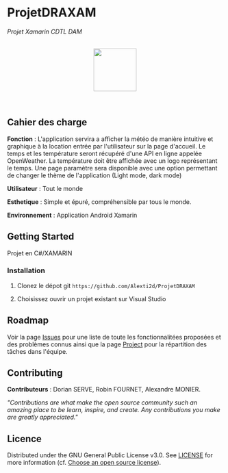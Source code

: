 # ProjetDRAXAM
<i>Projet Xamarin CDTL DAM</i>
<br/><br/>
<p align="center">
<img width="100" src="https://images-na.ssl-images-amazon.com/images/I/61nuuPxUvaL.png">
</p>
<br/>

## Cahier des charge 

<b>Fonction</b> : L'application servira a afficher la météo de manière intuitive et graphique à la location entrée par l'utilisateur sur la page d'accueil.
Le temps et les température seront récupéré d'une API en ligne appelée OpenWeather.
La température doit être affichée avec un logo représentant le temps.
Une page paramètre sera disponible avec une option permettant de changer le thème de l'application (Light mode, dark mode)

<b>Utilisateur</b> : Tout le monde

<b>Esthetique</b> : Simple et épuré, compréhensible par tous le monde.

<b>Environnement</b> : Application Android Xamarin


## Getting Started

Projet en C#/XAMARIN

### Installation
1. Clonez le dépot git ```https://github.com/Alexti2d/ProjetDRAXAM```

2. Choisissez ouvrir un projet existant sur Visual Studio

## Roadmap
Voir la page [Issues](https://github.com/Alexti2d/ProjetDRAXAM/issues) pour une liste de toute les fonctionnalitées proposées et des problèmes connus ainsi que la page 
[Project](https://github.com/Alexti2d/ProjetDRAXAM/projects/1) pour la répartition des tâches dans l'équipe.

## Contributing
<b>Contributeurs</b> : Dorian SERVE, Robin FOURNET, Alexandre MONIER.

<i>"Contributions are what make the open source community such an amazing place to be learn, inspire, and create. Any contributions you make are greatly appreciated."</i>

## Licence
Distributed under the GNU General Public License v3.0. See [LICENSE]() for more information (cf. [Choose an open source license](https://choosealicense.com/)).

<br/>
